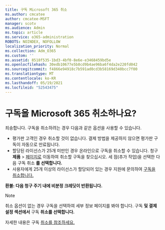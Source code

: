 ```yaml
---
title: 구독 Microsoft 365 취소
ms.author: cmcatee
author: cmcatee-MSFT
manager: scotv
ms.audience: Admin
ms.topic: article
ms.service: o365-administration
ROBOTS: NOINDEX, NOFOLLOW
localization_priority: Normal
ms.collection: Adm_O365
ms.custom: ''
ms.assetid: 8518f535-1bd3-4bf0-8e6e-e3468459bd5e
ms.openlocfilehash: 30edb10677e5b8cd9b4ae96ba6f4da2e220fd042
ms.sourcegitcommit: f4866e94918c7b591ad0cd3b58169d340bcc7f00
ms.translationtype: MT
ms.contentlocale: ko-KR
ms.lasthandoff: 05/19/2021
ms.locfileid: "52543475"
---
```

# <a name="canceling-your-microsoft-365-subscription"></a>구독을 Microsoft 365 취소하나요?

죄송합니다. 구독을 취소하려는 경우 다음과 같은 옵션을 사용할 수 있습니다.
  
- 평가판 고객인 경우 취소할 것이 없습니다. 결제 방법을 제공하지 않으면 평가판 구독이 자동으로 만료됩니다.
- 할당된 라이선스가 25개 미만인 경우 온라인으로 구독을 취소할 수 있습니다. 청구 **제품** \> [페이지로](https://go.microsoft.com/fwlink/p/?linkid=842054) 이동하여 취소할 구독을 찾으십시오. 세 점(추가 작업)을 선택한 다음 구독 취소 **를 선택합니다.**
- 사용자에게 25개 이상의 라이선스가 할당되어 있는 경우 지원에 문의하여 [구독을 취소합니다.](https://go.microsoft.com/fwlink/p/?linkid=518322)

**환불: 다음 청구 주기 내에 비분정 크레딧이 반환됩니다.**

> [!NOTE]
> 취소 옵션이 없는 경우 구독을 선택하여 세부 정보 페이지를 봐야 합니다. 구독 **및 결제 설정 섹션에서** 구독 **취소를 선택합니다.**

자세한 내용은 구독 [취소를 참조하세요.](/microsoft-365/commerce/subscriptions/cancel-your-subscription)